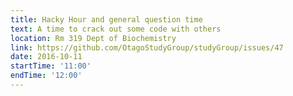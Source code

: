 ```yaml
---
title: Hacky Hour and general question time
text: A time to crack out some code with others 
location: Rm 319 Dept of Biochemistry
link: https://github.com/OtagoStudyGroup/studyGroup/issues/47
date: 2016-10-11
startTime: '11:00'
endTime: '12:00'
---
```

